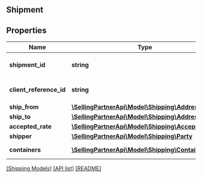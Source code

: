## Shipment

## Properties

Name | Type | Description | Notes
------------ | ------------- | ------------- | -------------
**shipment_id** | **string** | The unique shipment identifier. |
**client_reference_id** | **string** | Client reference id. |
**ship_from** | [**\SellingPartnerApi\Model\Shipping\Address**](Address.md) |  |
**ship_to** | [**\SellingPartnerApi\Model\Shipping\Address**](Address.md) |  |
**accepted_rate** | [**\SellingPartnerApi\Model\Shipping\AcceptedRate**](AcceptedRate.md) |  | [optional]
**shipper** | [**\SellingPartnerApi\Model\Shipping\Party**](Party.md) |  | [optional]
**containers** | [**\SellingPartnerApi\Model\Shipping\Container[]**](Container.md) | A list of container. |

[[Shipping Models]](../) [[API list]](../../Api) [[README]](../../../README.md)
